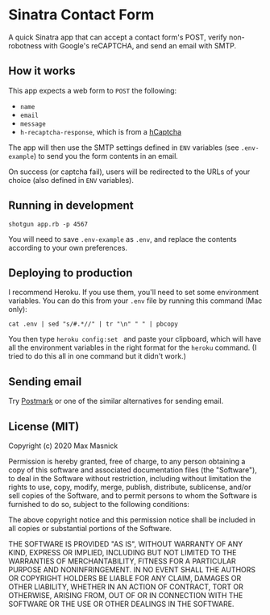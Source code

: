 # Sinatra Contact Form

A quick Sinatra app that can accept a contact form's POST, verify non-robotness with Google's reCAPTCHA, and send an email with SMTP.

## How it works

This app expects a web form to `POST` the following:

- `name`
- `email`
- `message`
- `h-recaptcha-response`, which is from a [hCaptcha](https://www.hcaptcha.com/)

The app will then use the SMTP settings defined in `ENV` variables (see `.env-example`) to send you the form contents in an email.

On success (or captcha fail), users will be redirected to the URLs of your choice (also defined in `ENV` variables).

## Running in development

    shotgun app.rb -p 4567

You will need to save `.env-example` as `.env`, and replace the contents according to your own preferences.

## Deploying to production

I recommend Heroku. If you use them, you'll need to set some environment variables. You can do this from your `.env` file by running this command (Mac only):

    cat .env | sed "s/#.*//" | tr "\n" " " | pbcopy

You then type `heroku config:set ` and paste your clipboard, which will have all the environment variables in the right format for the `heroku` command. (I tried to do this all in one command but it didn't work.)

## Sending email

Try [Postmark](https://postmarkapp.com) or one of the similar alternatives for sending email.

## License (MIT)

Copyright (c) 2020 Max Masnick

Permission is hereby granted, free of charge, to any person obtaining a copy
of this software and associated documentation files (the "Software"), to deal
in the Software without restriction, including without limitation the rights
to use, copy, modify, merge, publish, distribute, sublicense, and/or sell
copies of the Software, and to permit persons to whom the Software is
furnished to do so, subject to the following conditions:

The above copyright notice and this permission notice shall be included in
all copies or substantial portions of the Software.

THE SOFTWARE IS PROVIDED "AS IS", WITHOUT WARRANTY OF ANY KIND, EXPRESS OR
IMPLIED, INCLUDING BUT NOT LIMITED TO THE WARRANTIES OF MERCHANTABILITY,
FITNESS FOR A PARTICULAR PURPOSE AND NONINFRINGEMENT. IN NO EVENT SHALL THE
AUTHORS OR COPYRIGHT HOLDERS BE LIABLE FOR ANY CLAIM, DAMAGES OR OTHER
LIABILITY, WHETHER IN AN ACTION OF CONTRACT, TORT OR OTHERWISE, ARISING FROM,
OUT OF OR IN CONNECTION WITH THE SOFTWARE OR THE USE OR OTHER DEALINGS IN
THE SOFTWARE.
